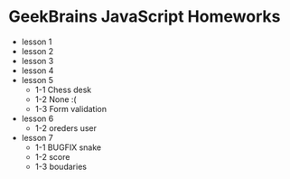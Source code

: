 # GeekBrains JavaScript Homeworks

- lesson 1
- lesson 2
- lesson 3
- lesson 4
- lesson 5
    - 1-1 Chess desk
    - 1-2 None :(
    - 1-3 Form validation
- lesson 6
    - 1-2 oreders user
- lesson 7
    - 1-1 BUGFIX snake
    - 1-2 score
    - 1-3 boudaries